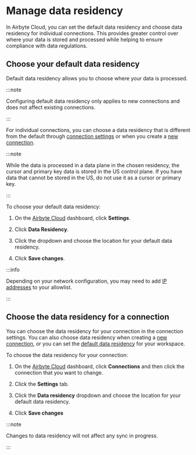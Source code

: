 # Manage data residency

In Airbyte Cloud, you can set the default data residency and choose data residency for individual connections. This provides greater control over where your data is stored and processed while helping to ensure compliance with data regulations. 

## Choose your default data residency

Default data residency allows you to choose where your data is processed.

:::note 

Configuring default data residency only applies to new connections and does not affect existing connections.   

:::

For individual connections, you can choose a data residency that is different from the default through [connection settings](#choose-the-data-residency-for-a-connection) or when you create a [new connection](https://docs.airbyte.com/cloud/getting-started-with-airbyte-cloud#set-up-a-connection).

:::note 

While the data is processed in a data plane in the chosen residency, the cursor and primary key data is stored in the US control plane. If you have data that cannot be stored in the US, do not use it as a cursor or primary key.

:::

To choose your default data residency:

1. On the [Airbyte Cloud](http://cloud.airbyte.io) dashboard, click **Settings**.

2. Click **Data Residency**.

3. Click the dropdown and choose the location for your default data residency.

4. Click **Save changes**. 

:::info 

Depending on your network configuration, you may need to add [IP addresses](https://docs.airbyte.com/cloud/getting-started-with-airbyte-cloud/#allowlist-ip-addresses) to your allowlist.   

:::

## Choose the data residency for a connection
You can choose the data residency for your connection in the connection settings. You can also choose data residency when creating a [new connection](https://docs.airbyte.com/cloud/getting-started-with-airbyte-cloud#set-up-a-connection), or you can set the [default data residency](#choose-your-default-data-residency) for your workspace.

To choose the data residency for your connection: 

1. On the [Airbyte Cloud](http://cloud.airbyte.io) dashboard, click **Connections** and then click the connection that you want to change. 

2. Click the **Settings** tab. 

3. Click the **Data residency** dropdown and choose the location for your default data residency.

4. Click **Save changes**

:::note 

Changes to data residency will not affect any sync in progress. 

:::
